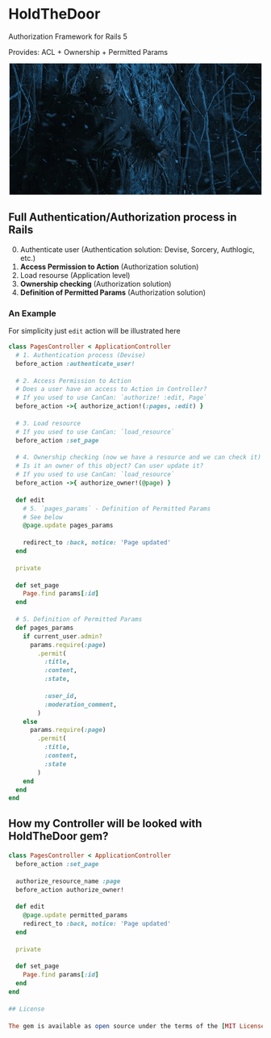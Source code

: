 # HoldTheDoor

Authorization Framework for Rails 5

Provides: ACL + Ownership + Permitted Params

<center>
  <img src='./docs/hold_the_door2.gif'>
</center>

## Full Authentication/Authorization process in Rails

0. Authenticate user (Authentication solution: Devise, Sorcery, Authlogic, etc.)
0. **Access Permission to Action** (Authorization solution)
0. Load resourse (Application level)
0. **Ownership checking** (Authorization solution)
0. **Definition of Permitted Params** (Authorization solution)

### An Example

For simplicity just `edit` action will be illustrated here

```ruby
class PagesController < ApplicationController
  # 1. Authentication process (Devise)
  before_action :authenticate_user!

  # 2. Access Permission to Action
  # Does a user have an access to Action in Controller?
  # If you used to use CanCan: `authorize! :edit, Page`
  before_action ->{ authorize_action!(:pages, :edit) }

  # 3. Load resource
  # If you used to use CanCan: `load_resource`
  before_action :set_page

  # 4. Ownership checking (now we have a resource and we can check it)
  # Is it an owner of this object? Can user update it?
  # If you used to use CanCan: `load_resource`
  before_action ->{ authorize_owner!(@page) }

  def edit
    # 5. `pages_params` - Definition of Permitted Params
    # See below
    @page.update pages_params

    redirect_to :back, notice: 'Page updated'
  end

  private

  def set_page
    Page.find params[:id]
  end

  # 5. Definition of Permitted Params
  def pages_params
    if current_user.admin?
      params.require(:page)
        .permit(
          :title,
          :content,
          :state,

          :user_id,
          :moderation_comment,
        )
    else
      params.require(:page)
        .permit(
          :title,
          :content,
          :state
        )
    end
  end
end
```

## How my Controller will be looked with HoldTheDoor gem?


```ruby
class PagesController < ApplicationController
  before_action :set_page

  authorize_resource_name :page
  before_action authorize_owner!

  def edit
    @page.update permitted_params
    redirect_to :back, notice: 'Page updated'
  end

  private

  def set_page
    Page.find params[:id]
  end
end

## License

The gem is available as open source under the terms of the [MIT License](http://opensource.org/licenses/MIT).

